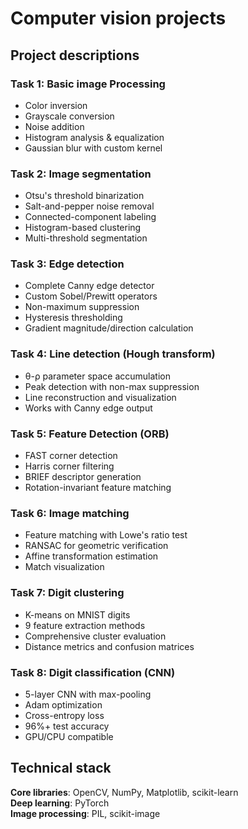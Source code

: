 # Computer vision projects 
## Project descriptions

### Task 1: Basic image Processing
- Color inversion
- Grayscale conversion
- Noise addition
- Histogram analysis & equalization
- Gaussian blur with custom kernel

### Task 2: Image segmentation
- Otsu's threshold binarization
- Salt-and-pepper noise removal
- Connected-component labeling
- Histogram-based clustering
- Multi-threshold segmentation

### Task 3: Edge detection
- Complete Canny edge detector
- Custom Sobel/Prewitt operators
- Non-maximum suppression
- Hysteresis thresholding
- Gradient magnitude/direction calculation

### Task 4: Line detection (Hough transform)
- θ-ρ parameter space accumulation
- Peak detection with non-max suppression
- Line reconstruction and visualization
- Works with Canny edge output

### Task 5: Feature Detection (ORB)
- FAST corner detection
- Harris corner filtering
- BRIEF descriptor generation
- Rotation-invariant feature matching

### Task 6: Image matching
- Feature matching with Lowe's ratio test
- RANSAC for geometric verification
- Affine transformation estimation
- Match visualization

### Task 7: Digit clustering
- K-means on MNIST digits
- 9 feature extraction methods
- Comprehensive cluster evaluation
- Distance metrics and confusion matrices

### Task 8: Digit classification (CNN)
- 5-layer CNN with max-pooling
- Adam optimization
- Cross-entropy loss
- 96%+ test accuracy
- GPU/CPU compatible

## Technical stack
**Core libraries**: OpenCV, NumPy, Matplotlib, scikit-learn  
**Deep learning**: PyTorch  
**Image processing**: PIL, scikit-image

